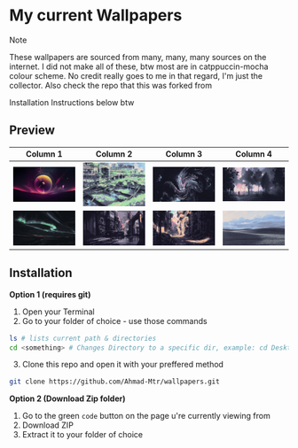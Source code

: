 # My current Wallpapers

> [!NOTE]
> These wallpapers are sourced from many, many, many sources on the internet. I did not make all of these, btw most are in  catppuccin-mocha colour scheme. No credit really goes to me in that regard, I'm just the collector.
Also check the repo that this was forked from

Installation Instructions below btw

## Preview
| Column 1 | Column 2 | Column 3 | Column 4 |
|---------|---------|---------|---------|
| ![Astrolabe](https://raw.githubusercontent.com/Ahmad-Mtr/wallpapers/main/wps/_Wallpaper(1).png)  | ![abandoned-trainstation.jpg](https://raw.githubusercontent.com/Ahmad-Mtr/wallpapers/main/wps/abandoned-trainstation.jpg) | ![abstract-swirls.jpg](https://raw.githubusercontent.com/Ahmad-Mtr/wallpapers/main/wps/abstract-swirls.jpg) | ![misty-boat.jpg](https://raw.githubusercontent.com/Ahmad-Mtr/wallpapers/main/wps/misty-boat.jpg) |
| ![Aurora](https://raw.githubusercontent.com/Ahmad-Mtr/wallpapers/main/wps/aurora_borealis.png) | ![Car](https://raw.githubusercontent.com/Ahmad-Mtr/wallpapers/main/wps/car1.png) | ![Street](https://raw.githubusercontent.com/Ahmad-Mtr/wallpapers/main/wps/wallpaper-theme-converter5.png) | ![Windows XP](https://raw.githubusercontent.com/Ahmad-Mtr/wallpapers/main/wps/windows-xp.jpg)  |

## Installation
**Option 1 (requires git)**
1. Open your Terminal
2. Go to your folder of choice - use those commands 

```sh
ls # lists current path & directories 
cd <something> # Changes Directory to a specific dir, example: cd Desktop
```
3. Clone this repo and open it with your preffered method
```sh
git clone https://github.com/Ahmad-Mtr/wallpapers.git
```

**Option 2 (Download Zip folder)**
1. Go to the green `code` button on the page u're currently viewing from
2. Download ZIP
3. Extract it to your folder of choice

